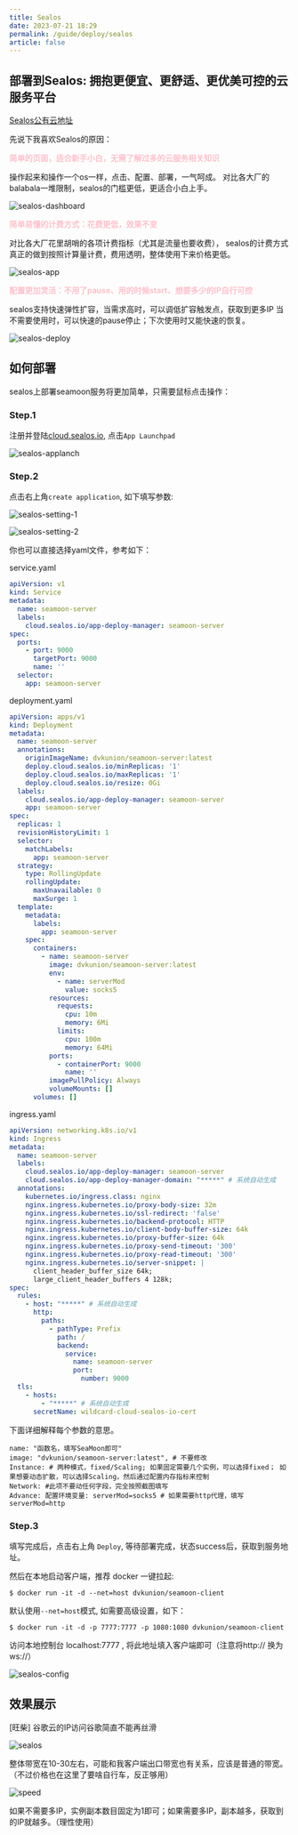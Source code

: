 ```yaml
---
title: Sealos
date: 2023-07-21 18:29
permalink: /guide/deploy/sealos
article: false
---
```


## 部署到Sealos: 拥抱更便宜、更舒适、更优美可控的云服务平台

[Sealos公有云地址](https://cloud.sealos.io/)

先说下我喜欢Sealos的原因：

<font color="pink"><b>简单的页面，适合新手小白，无需了解过多的云服务相关知识</b></font>

<font style="fontSize:small">操作起来和操作一个os一样，点击、配置、部署，一气呵成。
对比各大厂的balabala一堆限制，sealos的门槛更低，更适合小白上手。 </font>

![sealos-dashboard](https://seamoon.oss-cn-hangzhou.aliyuncs.com/b792343632554e7fab560b74d3fb57b7.png)

<font color="pink"><b>简单易懂的计费方式：花费更低，效果不变</b></font>

<font style="fontSize:small">对比各大厂花里胡哨的各项计费指标（尤其是流量也要收费），
sealos的计费方式真正的做到按照计算量计费，费用透明，整体使用下来价格更低。</font>

![sealos-app](https://seamoon.oss-cn-hangzhou.aliyuncs.com/31c6d9dae9534812b909e1a5f9cf3df8.png)

<font color="pink"><b>配置更加灵活：不用了pause、用的时候start、想要多少的IP自行可控</b></font>

<font style="fontSize:small">sealos支持快速弹性扩容，当需求高时，可以调低扩容触发点，获取到更多IP
当不需要使用时，可以快速的pause停止；下次使用时又能快速的恢复。</font>

![sealos-deploy](https://seamoon.oss-cn-hangzhou.aliyuncs.com/a4ae5ecbe22941579a059cee3cd0dbf6.png)

## 如何部署

sealos上部署seamoon服务将更加简单，只需要鼠标点击操作：

### Step.1

注册并登陆[cloud.sealos.io](https://cloud.sealos.io/), 点击`App Launchpad`

![sealos-applanch](https://seamoon.oss-cn-hangzhou.aliyuncs.com/4bfbdf9f9ad5440b91ec85831c062b07.png)


### Step.2

点击右上角`create application`, 如下填写参数:

![sealos-setting-1](https://seamoon.oss-cn-hangzhou.aliyuncs.com/cb4a3fe0546b45a99c4944fb4fbb5246.png)

![sealos-setting-2](https://seamoon.oss-cn-hangzhou.aliyuncs.com/3e0ecdaed4d645e8bdf45843e8c3d80f.png)

你也可以直接选择yaml文件，参考如下：

service.yaml

```yaml
apiVersion: v1
kind: Service
metadata:
  name: seamoon-server
  labels:
    cloud.sealos.io/app-deploy-manager: seamoon-server
spec:
  ports:
    - port: 9000
      targetPort: 9000
      name: ''
  selector:
    app: seamoon-server
```

deployment.yaml

```yaml
apiVersion: apps/v1
kind: Deployment
metadata:
  name: seamoon-server
  annotations:
    originImageName: dvkunion/seamoon-server:latest
    deploy.cloud.sealos.io/minReplicas: '1'
    deploy.cloud.sealos.io/maxReplicas: '1'
    deploy.cloud.sealos.io/resize: 0Gi
  labels:
    cloud.sealos.io/app-deploy-manager: seamoon-server
    app: seamoon-server
spec:
  replicas: 1
  revisionHistoryLimit: 1
  selector:
    matchLabels:
      app: seamoon-server
  strategy:
    type: RollingUpdate
    rollingUpdate:
      maxUnavailable: 0
      maxSurge: 1
  template:
    metadata:
      labels:
        app: seamoon-server
    spec:
      containers:
        - name: seamoon-server
          image: dvkunion/seamoon-server:latest
          env:
            - name: serverMod
              value: socks5
          resources:
            requests:
              cpu: 10m
              memory: 6Mi
            limits:
              cpu: 100m
              memory: 64Mi
          ports:
            - containerPort: 9000
              name: ''
          imagePullPolicy: Always
          volumeMounts: []
      volumes: []
```

ingress.yaml
```yaml
apiVersion: networking.k8s.io/v1
kind: Ingress
metadata:
  name: seamoon-server
  labels:
    cloud.sealos.io/app-deploy-manager: seamoon-server
    cloud.sealos.io/app-deploy-manager-domain: "*****" # 系统自动生成
  annotations:
    kubernetes.io/ingress.class: nginx
    nginx.ingress.kubernetes.io/proxy-body-size: 32m
    nginx.ingress.kubernetes.io/ssl-redirect: 'false'
    nginx.ingress.kubernetes.io/backend-protocol: HTTP
    nginx.ingress.kubernetes.io/client-body-buffer-size: 64k
    nginx.ingress.kubernetes.io/proxy-buffer-size: 64k
    nginx.ingress.kubernetes.io/proxy-send-timeout: '300'
    nginx.ingress.kubernetes.io/proxy-read-timeout: '300'
    nginx.ingress.kubernetes.io/server-snippet: |
      client_header_buffer_size 64k;
      large_client_header_buffers 4 128k;
spec:
  rules:
    - host: "*****" # 系统自动生成
      http:
        paths:
          - pathType: Prefix
            path: /
            backend:
              service:
                name: seamoon-server
                port:
                  number: 9000
  tls:
    - hosts:
        - "*****" # 系统自动生成
      secretName: wildcard-cloud-sealos-io-cert
```


下面详细解释每个参数的意思。

```shell
name: "函数名，填写SeaMoon即可"
image: "dvkunion/seamoon-server:latest", # 不要修改
Instance: # 两种模式，fixed/Scaling; 如果固定需要几个实例，可以选择fixed； 如果想要动态扩散，可以选择Scaling，然后通过配置内存指标来控制
Network: #此项不要动任何字段，完全按照截图填写
Advance: 配置环境变量: serverMod=socks5 # 如果需要http代理，填写serverMod=http
```

### Step.3

填写完成后，点击右上角 `Deploy`, 等待部署完成，状态success后，获取到服务地址。

然后在本地启动客户端，推荐 docker 一键拉起:

```shell
$ docker run -it -d --net=host dvkunion/seamoon-client
```

默认使用`--net=host`模式, 如需要高级设置，如下：

```shell
$ docker run -it -d -p 7777:7777 -p 1080:1080 dvkunion/seamoon-client
```


访问本地控制台 localhost:7777 , 将此地址填入客户端即可（注意将http:// 换为 ws://）

![sealos-config](https://seamoon.oss-cn-hangzhou.aliyuncs.com/a931e0b42c8748649d5156b2b0884fcb.png)

## 效果展示

[旺柴] 谷歌云的IP访问谷歌简直不能再丝滑

![sealos](https://seamoon.oss-cn-hangzhou.aliyuncs.com/ff9eb3ec14fa417daca7a661f9b4ecff.png)

整体带宽在10-30左右，可能和我客户端出口带宽也有关系，应该是普通的带宽。（不过价格也在这里了要啥自行车，反正够用）

![speed](https://seamoon.oss-cn-hangzhou.aliyuncs.com/7bfff588795a4e41b488694ad4eb5153.png)

如果不需要多IP，实例副本数目固定为1即可；如果需要多IP，副本越多，获取到的IP就越多。（理性使用）
